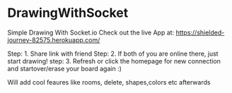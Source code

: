 # DrawingWithSocket
Simple Drawing With Socket.io
Check out the live App at: https://shielded-journey-82575.herokuapp.com/

Step: 1. Share link with friend
Step: 2. If both of you are online there, just start drawing!
step: 3. Refresh or click the homepage for new connection and startover/erase your board again
:)

Will add cool feaures like rooms, delete, shapes,colors etc afterwards
